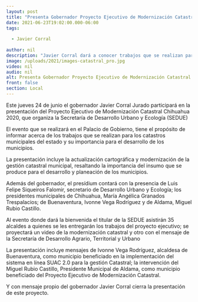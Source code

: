 ```yaml
---
layout: post
title: "Presenta Gobernador Proyecto Ejecutivo de Modernización Catastral este jueves 24"
date: 2021-06-23T19:02:00.000-06:00
tags:
  
  - Javier Corral
  
author: nil
description: "Javier Corral dará a conocer trabajos que se realizan para los catastros municipales del estado y su importancia para el desarrollo de los municipios"
image: /uploads/2021/images-catastral_pro.jpg
video: nil
audio: nil
alt: Presenta Gobernador Proyecto Ejecutivo de Modernización Catastral este jueves 24
front: false
section: Local
---
```


Este jueves 24 de junio el gobernador Javier Corral Jurado participará en la presentación del Proyecto Ejecutivo de Modernización Catastral Chihuahua 2020, que organiza la Secretaría de Desarrollo Urbano y Ecología (SEDUE)

El evento que se realizará en el Palacio de Gobierno, tiene el propósito de informar acerca de los trabajos que se realizan para los catastros municipales del estado y su importancia para el desarrollo de los municipios.

La presentación incluye la actualización cartográfica y modernización de la gestión catastral municipal, resaltando la importancia del insumo que se produce para el desarrollo y planeación de los municipios.

Además del gobernador, el presídium contará con la presencia de Luis Felipe Siqueiros Falomir, secretario de Desarrollo Urbano y Ecología; los presidentes municipales de Chihuahua, María Angélica Granados Trespalacios; de Buenaventura, Ivonne Vega Rodríguez y de Aldama, Miguel Rubio Castillo.

Al evento donde dará la bienvenida el titular de la SEDUE asistirán 35 alcaldes a quienes se les entregarán los trabajos del proyecto ejecutivo; se proyectará un video de la modernización catastral y otro con el mensaje de la Secretaría de Desarrollo Agrario, Territorial y Urbano

La presentación incluye mensajes de Ivonne Vega Rodríguez, alcaldesa de Buenaventura, como municipio beneficiado en la implementación del sistema en línea SUAC 2.0 para la gestión Catastral; la intervención del Miguel Rubio Castillo, Presidente Municipal de Aldama, como municipio beneficiado del Proyecto Ejecutivo de Modernización Catastral.

Y con mensaje propio del gobernador Javier Corral cierra la presentación de este proyecto.